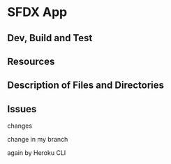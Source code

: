 # SFDX  App

## Dev, Build and Test


## Resources


## Description of Files and Directories


## Issues


changes

change in my branch

again by Heroku CLI

